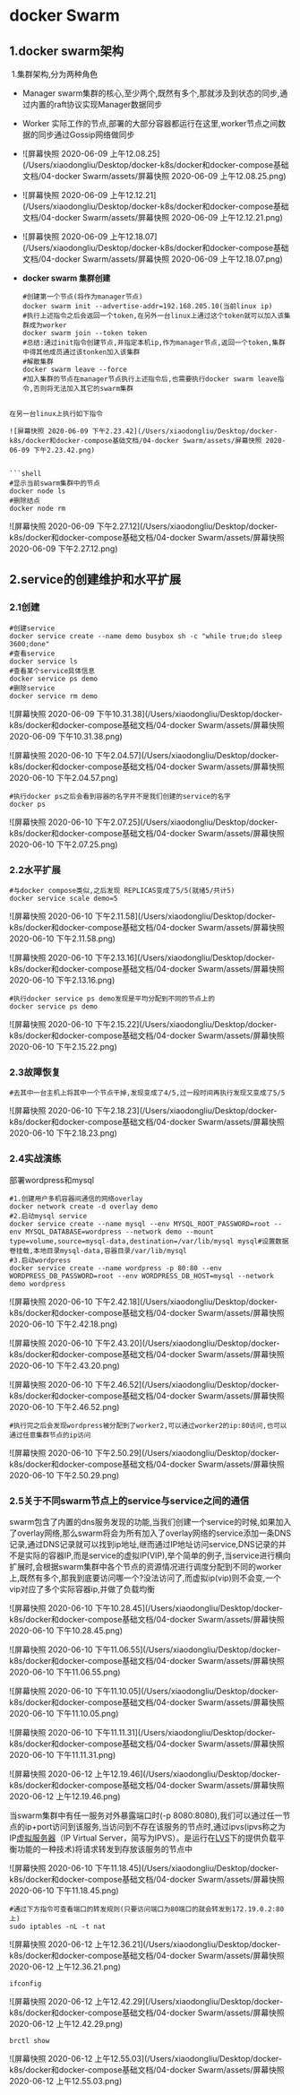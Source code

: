 # docker Swarm

## 	1.docker swarm架构

​				1.集群架构,分为两种角色

   - Manager  swarm集群的核心,至少两个,既然有多个,那就涉及到状态的同步,通过内置的raft协议实现Manager数据同步

   - Worker     实际工作的节点,部署的大部分容器都运行在这里,worker节点之间数据的同步通过Gossip网络做同步

   - ![屏幕快照 2020-06-09 上午12.08.25](/Users/xiaodongliu/Desktop/docker-k8s/docker和docker-compose基础文档/04-docker Swarm/assets/屏幕快照 2020-06-09 上午12.08.25.png)

   - ![屏幕快照 2020-06-09 上午12.12.21](/Users/xiaodongliu/Desktop/docker-k8s/docker和docker-compose基础文档/04-docker Swarm/assets/屏幕快照 2020-06-09 上午12.12.21.png)

   - ![屏幕快照 2020-06-09 上午12.18.07](/Users/xiaodongliu/Desktop/docker-k8s/docker和docker-compose基础文档/04-docker Swarm/assets/屏幕快照 2020-06-09 上午12.18.07.png)

   - **docker swarm 集群创建**

     ```shell
     #创建第一个节点(将作为manager节点)
     docker swarm init --advertise-addr=192.168.205.10(当前linux ip)
     #执行上述指令之后会返回一个token,在另外一台linux上通过这个token就可以加入该集群成为worker
     docker swarm join --token token
     #总结:通过init指令创建节点,并指定本机ip,作为manager节点,返回一个token,集群中得其他成员通过该tonken加入该集群
     #解散集群
     docker swarm leave --force
     #加入集群的节点在manager节点执行上述指令后,也需要执行docker swarm leave指令,否则将无法加入其它的swarm集群
     ```
```
    
在另一台linux上执行如下指令
     
![屏幕快照 2020-06-09 下午2.23.42](/Users/xiaodongliu/Desktop/docker-k8s/docker和docker-compose基础文档/04-docker Swarm/assets/屏幕快照 2020-06-09 下午2.23.42.png)
        

​```shell
#显示当前swarm集群中的节点
docker node ls
#删除结点
docker node rm
```

![屏幕快照 2020-06-09 下午2.27.12](/Users/xiaodongliu/Desktop/docker-k8s/docker和docker-compose基础文档/04-docker Swarm/assets/屏幕快照 2020-06-09 下午2.27.12.png)

## 2.service的创建维护和水平扩展

### 		2.1创建

```shell
#创建service
docker service create --name demo busybox sh -c "while true;do sleep 3600;done"
#查看service
docker service ls
#查看某个service具体信息
docker service ps demo
#删除service
docker service rm demo
```

![屏幕快照 2020-06-09 下午10.31.38](/Users/xiaodongliu/Desktop/docker-k8s/docker和docker-compose基础文档/04-docker Swarm/assets/屏幕快照 2020-06-09 下午10.31.38.png)



![屏幕快照 2020-06-10 下午2.04.57](/Users/xiaodongliu/Desktop/docker-k8s/docker和docker-compose基础文档/04-docker Swarm/assets/屏幕快照 2020-06-10 下午2.04.57.png)

```shell
#执行docker ps之后会看到容器的名字并不是我们创建的service的名字
docker ps
```

![屏幕快照 2020-06-10 下午2.07.25](/Users/xiaodongliu/Desktop/docker-k8s/docker和docker-compose基础文档/04-docker Swarm/assets/屏幕快照 2020-06-10 下午2.07.25.png)

### 		2.2水平扩展

```shell
#与docker compose类似,之后发现 REPLICAS变成了5/5(就绪5/共计5)
docker service scale demo=5
```

![屏幕快照 2020-06-10 下午2.11.58](/Users/xiaodongliu/Desktop/docker-k8s/docker和docker-compose基础文档/04-docker Swarm/assets/屏幕快照 2020-06-10 下午2.11.58.png)



![屏幕快照 2020-06-10 下午2.13.16](/Users/xiaodongliu/Desktop/docker-k8s/docker和docker-compose基础文档/04-docker Swarm/assets/屏幕快照 2020-06-10 下午2.13.16.png)

```shell
#执行docker service ps demo发现是平均分配到不同的节点上的
docker service ps demo
```

![屏幕快照 2020-06-10 下午2.15.22](/Users/xiaodongliu/Desktop/docker-k8s/docker和docker-compose基础文档/04-docker Swarm/assets/屏幕快照 2020-06-10 下午2.15.22.png)

### 		2.3故障恢复

```shell
#去其中一台主机上将其中一个节点干掉,发现变成了4/5,过一段时间再执行发现又变成了5/5
```

![屏幕快照 2020-06-10 下午2.18.23](/Users/xiaodongliu/Desktop/docker-k8s/docker和docker-compose基础文档/04-docker Swarm/assets/屏幕快照 2020-06-10 下午2.18.23.png)

### 		2.4实战演练

部署wordpress和mysql

```shell
#1.创建用户多机容器间通信的网络overlay
docker network create -d overlay demo
#2.启动mysql service
docker service create --name mysql --env MYSQL_ROOT_PASSWORD=root --env MYSQL_DATABASE=wordpress --network demo --mount type=volume,source=mysql-data,destination=/var/lib/mysql mysql#设置数据卷挂载,本地目录mysql-data,容器目录/var/lib/mysql
#3.启动wordpress
docker service create --name wordpress -p 80:80 --env WORDPRESS_DB_PASSWORD=root --env WORDPRESS_DB_HOST=mysql --network demo wordpress

```

![屏幕快照 2020-06-10 下午2.42.18](/Users/xiaodongliu/Desktop/docker-k8s/docker和docker-compose基础文档/04-docker Swarm/assets/屏幕快照 2020-06-10 下午2.42.18.png)

![屏幕快照 2020-06-10 下午2.43.20](/Users/xiaodongliu/Desktop/docker-k8s/docker和docker-compose基础文档/04-docker Swarm/assets/屏幕快照 2020-06-10 下午2.43.20.png)

![屏幕快照 2020-06-10 下午2.46.52](/Users/xiaodongliu/Desktop/docker-k8s/docker和docker-compose基础文档/04-docker Swarm/assets/屏幕快照 2020-06-10 下午2.46.52.png)

```shell
#执行完之后会发现wordpress被分配到了worker2,可以通过worker2的ip:80访问,也可以通过任意集群节点的ip访问
```

![屏幕快照 2020-06-10 下午2.50.29](/Users/xiaodongliu/Desktop/docker-k8s/docker和docker-compose基础文档/04-docker Swarm/assets/屏幕快照 2020-06-10 下午2.50.29.png)



### 		2.5关于不同swarm节点上的service与service之间的通信

swarm包含了内置的dns服务发现的功能,当我们创建一个service的时候,如果加入了overlay网络,那么swarm将会为所有加入了overlay网络的service添加一条DNS记录,通过DNS记录就可以找到ip地址,继而通过IP地址访问service,DNS记录的并不是实际的容器IP,而是service的虚拟IP(VIP),举个简单的例子,当service进行横向扩展时,会根据swarm集群中各个节点的资源情况进行调度分配到不同的worker上,既然有多个,那我到底要访问哪一个?没法访问了,而虚拟ip(vip)则不会变,一个vip对应了多个实际容器ip,并做了负载均衡

![屏幕快照 2020-06-10 下午10.28.45](/Users/xiaodongliu/Desktop/docker-k8s/docker和docker-compose基础文档/04-docker Swarm/assets/屏幕快照 2020-06-10 下午10.28.45.png)

![屏幕快照 2020-06-10 下午11.06.55](/Users/xiaodongliu/Desktop/docker-k8s/docker和docker-compose基础文档/04-docker Swarm/assets/屏幕快照 2020-06-10 下午11.06.55.png)



![屏幕快照 2020-06-10 下午11.10.05](/Users/xiaodongliu/Desktop/docker-k8s/docker和docker-compose基础文档/04-docker Swarm/assets/屏幕快照 2020-06-10 下午11.10.05.png)



![屏幕快照 2020-06-10 下午11.11.31](/Users/xiaodongliu/Desktop/docker-k8s/docker和docker-compose基础文档/04-docker Swarm/assets/屏幕快照 2020-06-10 下午11.11.31.png)



![屏幕快照 2020-06-12 上午12.19.46](/Users/xiaodongliu/Desktop/docker-k8s/docker和docker-compose基础文档/04-docker Swarm/assets/屏幕快照 2020-06-12 上午12.19.46.png)

当swarm集群中有任一服务对外暴露端口时(-p 8080:8080),我们可以通过任一节点的ip+port访问到该服务,当访问到不存在该服务的节点时,通过ipvs(ipvs称之为IP[虚拟服务器](https://baike.baidu.com/item/虚拟服务器/5799459)（IP Virtual Server，简写为IPVS）。是运行在[LVS](https://baike.baidu.com/item/LVS/17738)下的提供负载平衡功能的一种技术)将请求转发到存放该服务的节点中

![屏幕快照 2020-06-10 下午11.18.45](/Users/xiaodongliu/Desktop/docker-k8s/docker和docker-compose基础文档/04-docker Swarm/assets/屏幕快照 2020-06-10 下午11.18.45.png)



```shell
#通过下方指令可查看端口的转发规则(只要访问端口为80端口的就会转发到172.19.0.2:80上)
sudo iptables -nL -t nat
```

![屏幕快照 2020-06-12 上午12.36.21](/Users/xiaodongliu/Desktop/docker-k8s/docker和docker-compose基础文档/04-docker Swarm/assets/屏幕快照 2020-06-12 上午12.36.21.png)

```shell
ifconfig
```

![屏幕快照 2020-06-12 上午12.42.29](/Users/xiaodongliu/Desktop/docker-k8s/docker和docker-compose基础文档/04-docker Swarm/assets/屏幕快照 2020-06-12 上午12.42.29.png)

```shell
brctl show
```

![屏幕快照 2020-06-12 上午12.55.03](/Users/xiaodongliu/Desktop/docker-k8s/docker和docker-compose基础文档/04-docker Swarm/assets/屏幕快照 2020-06-12 上午12.55.03.png)

